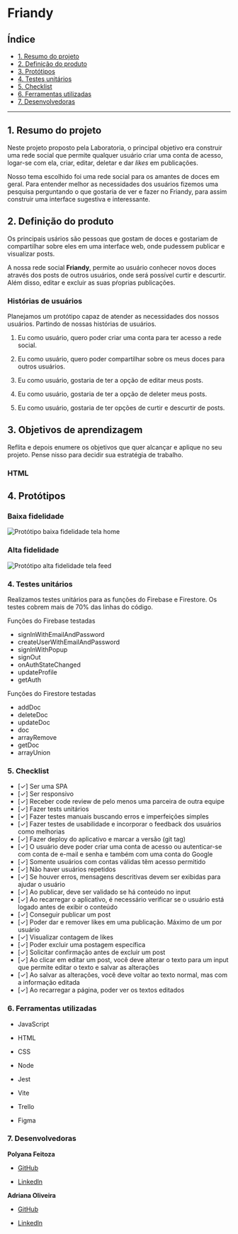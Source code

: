 # Friandy

## Índice

* [1. Resumo do projeto](#1-resumo-do-projeto)
* [2. Definição do produto](#2-definição-do-produto)
* [3. Protótipos](#3-protótipos)
* [4. Testes unitários](#4-testes-unitários)
* [5. Checklist](#5-checklist)
* [6. Ferramentas utilizadas](#6-ferramentas-utilizadas)
* [7. Desenvolvedoras](#7-desenvolvedoras)

***

## 1. Resumo do projeto

Neste projeto proposto pela Laboratoria, o principal objetivo era construir uma rede social que permite qualquer usuário criar uma conta de acesso, logar-se com ela, criar, editar, deletar e dar _likes_ em publicações.

Nosso tema escolhido foi uma rede social para os amantes de doces em geral. Para entender melhor as necessidades dos usuários fizemos uma pesquisa perguntando o que gostaria de ver e fazer no Friandy, para assim construir uma interface sugestiva e interessante.

## 2. Definição do produto

Os principais usários são pessoas que gostam de doces e gostariam de compartilhar sobre eles em uma interface web, onde pudessem publicar e visualizar posts.

A nossa rede social __Friandy__, permite ao usuário conhecer novos doces através dos posts de outros usuários, onde será possível curtir e descurtir. Além disso, editar e excluir as suas pŕoprias publicações.

### Histórias de usuários

Planejamos um protótipo capaz de atender as necessidades dos nossos usuários. Partindo de nossas histórias de usuários.

1. Eu como usuário, quero poder criar uma conta para ter acesso a rede social.

2. Eu como usuário, quero poder compartilhar sobre os meus doces para outros usuários.

3. Eu como usuário, gostaria de ter a opção de editar meus posts.

4. Eu como usuário, gostaria de ter a opção de deleter meus posts.

5. Eu como usuário, gostaria de ter opções de curtir e descurtir de posts.
 
## 3. Objetivos de aprendizagem

Reflita e depois enumere os objetivos que quer alcançar e aplique no seu projeto. Pense nisso para decidir sua estratégia de trabalho.

### HTML

## 4. Protótipos

### Baixa fidelidade

![Protótipo baixa fidelidade tela home](/src/image/prototipo-baixa-fidelidade.jpg)

### Alta fidelidade

![Protótipo alta fidelidade tela feed](/src/image/prototipo-alta-fidelidade.jpeg)

### 4. Testes unitários

Realizamos testes unitários para as funções do Firebase e Firestore. 
Os testes cobrem mais de 70% das linhas do código.

Funções do Firebase testadas
* signInWithEmailAndPassword
* createUserWithEmailAndPassword
* signInWithPopup
* signOut
* onAuthStateChanged
* updateProfile
* getAuth

Funções do Firestore testadas
* addDoc
* deleteDoc
* updateDoc
* doc
* arrayRemove
* getDoc
* arrayUnion

### 5. Checklist

* [✓] Ser uma SPA
* [✓] Ser responsivo
* [✓] Receber code review de pelo menos uma parceira de outra equipe
* [✓] Fazer tests unitários
* [✓] Fazer testes manuais buscando erros e imperfeições simples
* [✓] Fazer testes de usabilidade e incorporar o feedback dos usuários como melhorias
* [✓] Fazer deploy do aplicativo e marcar a versão (git tag)
* [✓] O usuário deve poder criar uma conta de acesso ou autenticar-se com conta de e-mail e senha  e também com uma conta do Google
* [✓] Somente usuários com contas válidas têm acesso permitido
* [✓] Não haver usuários repetidos
* [✓] Se houver erros, mensagens descritivas devem ser exibidas para ajudar o usuário
* [✓] Ao publicar, deve ser validado se há conteúdo no input
* [✓] Ao recarregar o aplicativo, é necessário verificar se o usuário está logado antes de exibir o conteúdo
* [✓] Conseguir publicar um post
* [✓] Poder dar e remover likes em uma publicação. Máximo de um por usuário
* [✓] Visualizar contagem de likes
* [✓] Poder excluir uma postagem específica
* [✓] Solicitar confirmação antes de excluir um post
* [✓] Ao clicar em editar um post, você deve alterar o texto para um input que permite editar o texto e salvar as alterações
* [✓] Ao salvar as alterações, você deve voltar ao texto normal, mas com a informação editada
* [✓] Ao recarregar a página, poder ver os textos editados

### 6. Ferramentas utilizadas

* JavaScript

* HTML

* CSS

* Node

* Jest

* Vite

* Trello

* Figma

### 7. Desenvolvedoras

__Polyana Feitoza__

* [GitHub](https://github.com/PolyanaCristinaFeitoza)

* [Linkedln](https://www.linkedin.com/in/polyftza/)

__Adriana Oliveira__

* [GitHub](https://github.com/AdrianaKatarina)

* [Linkedln](https://www.linkedin.com/in/adroliveira/)